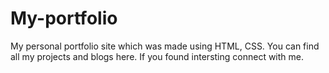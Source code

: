 # My-portfolio

My personal portfolio site which was made using HTML, CSS. You can find all my projects and blogs here. If you found intersting connect with me. 
